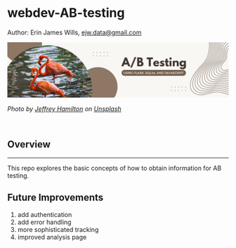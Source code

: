 # webdev-AB-testing  
Author:  Erin James Wills, ejw.data@gmail.com  

![AB Testing Banner](./images/AB-flask-db.png)  

<cite>Photo by <a href="https://unsplash.com/@pistos?utm_source=unsplash&utm_medium=referral&utm_content=creditCopyText">Jeffrey Hamilton</a> on <a href="https://unsplash.com/s/photos/identical?utm_source=unsplash&utm_medium=referral&utm_content=creditCopyText">Unsplash</a></cite>

<br>

## Overview  
<hr>  
This repo explores the basic concepts of how to obtain information for AB testing.


## Future Improvements
1. add authentication
1. add error handling
1. more sophisticated tracking
1. improved analysis page